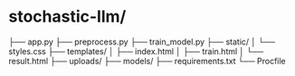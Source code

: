 # stochastic-llm/
├── app.py
├── preprocess.py
├── train_model.py
├── static/
│   └── styles.css
├── templates/
│   ├── index.html
│   ├── train.html
│   └── result.html
├── uploads/
├── models/
├── requirements.txt
└── Procfile
